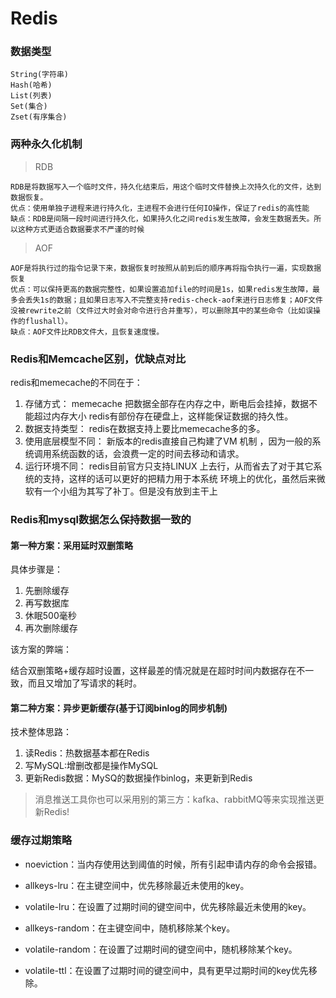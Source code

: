 # Redis

### 数据类型
    String(字符串)
    Hash(哈希)
    List(列表)
    Set(集合)
    Zset(有序集合)
    
### 两种永久化机制
> RDB

    RDB是将数据写入一个临时文件，持久化结束后，用这个临时文件替换上次持久化的文件，达到数据恢复。
    优点：使用单独子进程来进行持久化，主进程不会进行任何IO操作，保证了redis的高性能
    缺点：RDB是间隔一段时间进行持久化，如果持久化之间redis发生故障，会发生数据丢失。所以这种方式更适合数据要求不严谨的时候

> AOF

    AOF是将执行过的指令记录下来，数据恢复时按照从前到后的顺序再将指令执行一遍，实现数据恢复
    优点：可以保持更高的数据完整性，如果设置追加file的时间是1s，如果redis发生故障，最多会丢失1s的数据；且如果日志写入不完整支持redis-check-aof来进行日志修复；AOF文件没被rewrite之前（文件过大时会对命令进行合并重写），可以删除其中的某些命令（比如误操作的flushall）。
    缺点：AOF文件比RDB文件大，且恢复速度慢。
    
### Redis和Memcache区别，优缺点对比
redis和memecache的不同在于：
1. 存储方式：
memecache 把数据全部存在内存之中，断电后会挂掉，数据不能超过内存大小
redis有部份存在硬盘上，这样能保证数据的持久性。
2. 数据支持类型：
redis在数据支持上要比memecache多的多。
3. 使用底层模型不同：
新版本的redis直接自己构建了VM 机制 ，因为一般的系统调用系统函数的话，会浪费一定的时间去移动和请求。
4. 运行环境不同：
redis目前官方只支持LINUX 上去行，从而省去了对于其它系统的支持，这样的话可以更好的把精力用于本系统 环境上的优化，虽然后来微软有一个小组为其写了补丁。但是没有放到主干上


### Redis和mysql数据怎么保持数据一致的

#### 第一种方案：采用延时双删策略

具体步骤是：
1. 先删除缓存
2. 再写数据库
3. 休眠500毫秒
4. 再次删除缓存

该方案的弊端：

结合双删策略+缓存超时设置，这样最差的情况就是在超时时间内数据存在不一致，而且又增加了写请求的耗时。


#### 第二种方案：异步更新缓存(基于订阅binlog的同步机制)

技术整体思路：

1. 读Redis：热数据基本都在Redis
2. 写MySQL:增删改都是操作MySQL
3. 更新Redis数据：MySQ的数据操作binlog，来更新到Redis

> 消息推送工具你也可以采用别的第三方：kafka、rabbitMQ等来实现推送更新Redis!

### 缓存过期策略

- noeviction：当内存使用达到阈值的时候，所有引起申请内存的命令会报错。

- allkeys-lru：在主键空间中，优先移除最近未使用的key。

- volatile-lru：在设置了过期时间的键空间中，优先移除最近未使用的key。

- allkeys-random：在主键空间中，随机移除某个key。

- volatile-random：在设置了过期时间的键空间中，随机移除某个key。

- volatile-ttl：在设置了过期时间的键空间中，具有更早过期时间的key优先移除。
















